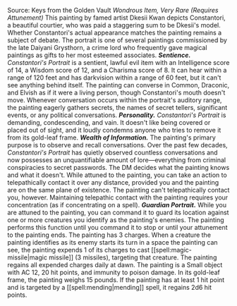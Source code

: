 Source: Keys from the Golden Vault
*Wondrous Item, Very Rare (Requires Attunement)*
This painting by famed artist Dkesii Kwan depicts Constantori, a beautiful courtier, who was paid a staggering sum to be Dkesii's model. Whether Constantori's actual appearance matches the painting remains a subject of debate. The portrait is one of several paintings commissioned by the late Daiyani Grysthorn, a crime lord who frequently gave magical paintings as gifts to her most esteemed associates.
***Sentience.*** *Constantori's Portrait* is a sentient, lawful evil item with an Intelligence score of 14, a Wisdom score of 12, and a Charisma score of 8. It can hear within a range of 120 feet and has darkvision within a range of 60 feet, but it can't see anything behind itself.
The painting can converse in Common, Draconic, and Elvish as if it were a living person, though Constantori's mouth doesn't move. Whenever conversation occurs within the portrait's auditory range, the painting eagerly gathers secrets, the names of secret tellers, significant events, or any political conversations.
***Personality.*** *Constantori's Portrait* is demanding, condescending, and vain. It doesn't like being covered or placed out of sight, and it loudly condemns anyone who tries to remove it from its gold-leaf frame.
***Wealth of Information.*** The painting's primary purpose is to observe and recall conversations. Over the past few decades, *Constantori's Portrait* has quietly observed countless conversations and now possesses an unquantifiable amount of lore—everything from criminal conspiracies to secret passwords. The DM decides what the painting knows and what it doesn't.
While attuned to the painting, you can take an action to telepathically contact it over any distance, provided you and the painting are on the same plane of existence. The painting can't telepathically contact you, however. Maintaining telepathic contact with the painting requires your concentration (as if concentrating on a spell).
***Guardian Portrait.*** While you are attuned to the painting, you can command it to guard its location against one or more creatures you identify as the painting's enemies. The painting performs this function until you command it to stop or until your attunement to the painting ends.
The painting has 3 charges. When a creature the painting identifies as its enemy starts its turn in a space the painting can see, the painting expends 1 of its charges to cast [[spell:magic-missile|magic missile]] (3 missiles), targeting that creature. The painting regains all expended charges daily at dawn.
The painting is a Small object with AC 12, 20 hit points, and immunity to poison damage. In its gold-leaf frame, the painting weighs 15 pounds. If the painting has at least 1 hit point and is targeted by a [[spell:mending|mending]] spell, it regains 2d6 hit points.